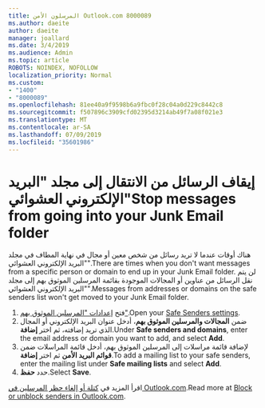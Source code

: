 ```yaml
---
title: المرسلون الأمن Outlook.com 8000089
ms.author: daeite
author: daeite
manager: joallard
ms.date: 3/4/2019
ms.audience: Admin
ms.topic: article
ROBOTS: NOINDEX, NOFOLLOW
localization_priority: Normal
ms.custom:
- "1400"
- "8000089"
ms.openlocfilehash: 81ee40a9f9598b6a9fbc0f28c04a0d229c8442c8
ms.sourcegitcommit: f507896c3909cfd02395d3214ab49f7a08f021e3
ms.translationtype: MT
ms.contentlocale: ar-SA
ms.lasthandoff: 07/09/2019
ms.locfileid: "35601986"
---
```

# <a name="stop-messages-from-going-into-your-junk-email-folder"></a><span data-ttu-id="72c48-102">إيقاف الرسائل من الانتقال إلى مجلد "البريد الإلكتروني العشوائي"</span><span class="sxs-lookup"><span data-stu-id="72c48-102">Stop messages from going into your Junk Email folder</span></span>

<span data-ttu-id="72c48-103">هناك أوقات عندما لا تريد رسائل من شخص معين أو مجال في نهاية المطاف في مجلد "البريد الإلكتروني العشوائي".</span><span class="sxs-lookup"><span data-stu-id="72c48-103">There are times when you don't want messages from a specific person or domain to end up in your Junk Email folder.</span></span> <span data-ttu-id="72c48-104">لن يتم نقل الرسائل من عناوين أو المجالات الموجودة بقائمة المرسلين الموثوق بهم إلى مجلد "البريد الإلكتروني العشوائي".</span><span class="sxs-lookup"><span data-stu-id="72c48-104">Messages from addresses or domains on the safe senders list won't get moved to your Junk Email folder.</span></span>

1. <span data-ttu-id="72c48-105">فتح [إعدادات "المرسلين الموثوق بهم"](https://go.microsoft.com/fwlink/?linkid=2035804).</span><span class="sxs-lookup"><span data-stu-id="72c48-105">Open your [Safe Senders settings](https://go.microsoft.com/fwlink/?linkid=2035804).</span></span>
2. <span data-ttu-id="72c48-106">ضمن **المجالات والمرسلين الموثوق بهم**، أدخل عنوان البريد الإلكتروني أو المجال الذي تريد إضافته، ثم اختر **إضافة**.</span><span class="sxs-lookup"><span data-stu-id="72c48-106">Under **Safe senders and domains**, enter the email address or domain you want to add, and select **Add**.</span></span>
3. <span data-ttu-id="72c48-107">لإضافة قائمة مراسلات إلى المرسلين الموثوق بهم، أدخل قائمة المراسلات ضمن **قوائم البريد الأمن** ثم اختر **إضافة**.</span><span class="sxs-lookup"><span data-stu-id="72c48-107">To add a mailing list to your safe senders, enter the mailing list under **Safe mailing lists** and select **Add**.</span></span>
4. <span data-ttu-id="72c48-108">حدد **حفظ**.</span><span class="sxs-lookup"><span data-stu-id="72c48-108">Select **Save**.</span></span>

<span data-ttu-id="72c48-109">اقرأ المزيد في [كتلة أو إلغاء حظر المرسلين في Outlook.com](https://support.office.com/article/afba1c94-77bb-4f50-8b85-057cf52f4d5e?wt.mc_id=Office_Outlook_com_Alchemy).</span><span class="sxs-lookup"><span data-stu-id="72c48-109">Read more at [Block or unblock senders in Outlook.com](https://support.office.com/article/afba1c94-77bb-4f50-8b85-057cf52f4d5e?wt.mc_id=Office_Outlook_com_Alchemy).</span></span>